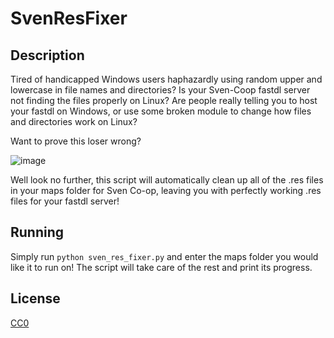 # SvenResFixer

## Description

  Tired of handicapped Windows users haphazardly using random upper and lowercase in file names and directories? 
  Is your Sven-Coop fastdl server not finding the files properly on Linux?
  Are people really telling you to host your fastdl on Windows, or use some broken module to change how files and directories work on Linux?   
  
  Want to prove this loser wrong?  
  
![image](https://github.com/user-attachments/assets/3309a458-96a3-4aac-8b12-35d258f4326c)

Well look no further, this script will automatically clean up all of the .res files in your maps folder for Sven Co-op, leaving you with perfectly working .res files for your fastdl server!

## Running

Simply run `python sven_res_fixer.py` and enter the maps folder you would like it to run on! The script will take care of the rest and print its progress.

## License

[CC0](https://creativecommons.org/public-domain/cc0/)
